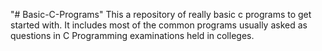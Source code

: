 "# Basic-C-Programs"
This a repository of really basic c programs to get started with.
It includes most of the common programs usually asked as questions in C Programming examinations held in colleges.
